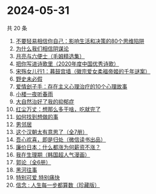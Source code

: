 # 2024-05-31

共 20 条

<!-- BEGIN WEREAD -->
<!-- 最后更新时间 2024-05-31 05:01:07 +0800 -->
1. [不要轻易相信你自己：影响生活和决策的80个思维陷阱](https://weread.qq.com/web/bookDetail/6b532940813ab8cc8g015d3c)
1. [为什么我们相信阴谋论](https://weread.qq.com/web/bookDetail/5da32ca0813ab8bc3g015a3c)
1. [月亮与六便士（毛姆精选集）](https://weread.qq.com/web/bookDetail/3f932c60723f42ba3f94a30)
1. [把你写进诗歌里（2020年度中国优秀诗歌）](https://weread.qq.com/web/bookDetail/f7632ea0813ab8d62g012911)
1. [宋殇女儿行1：暮鼓宫墙（徽宗爱女柔福帝姬的千年谜案）](https://weread.qq.com/web/bookDetail/237329c0813ab8dbfg018b25)
1. [野史未必假](https://weread.qq.com/web/bookDetail/cfc32c60813ab8d32g013aca)
1. [爱情刽子手：存在主义心理治疗的10个心理故事](https://weread.qq.com/web/bookDetail/28a329007260a56928aa6c7)
1. [小楼一夜听春雨](https://weread.qq.com/web/bookDetail/b7232a30813ab8da4g0152a2)
1. [大自然治好了我的抑郁症](https://weread.qq.com/web/bookDetail/3e232cb0813ab7d65g018ad1)
1. [红尘万丈：想那么多干啥，吃就完了](https://weread.qq.com/web/bookDetail/b3732fb0813ab8b8ag013c5d)
1. [如何找到想做的事](https://weread.qq.com/web/bookDetail/71a32fb0813ab8de8g019cc9)
1. [男邻居](https://weread.qq.com/web/bookDetail/750323e0813ab8c4bg013c1e)
1. [这个汉朝太有意思了（全7册）](https://weread.qq.com/web/bookDetail/87f32640813ab8b1cg0160ba)
1. [吾心欢喜，即是归处（微信读书出品）](https://weread.qq.com/web/bookDetail/cad32210813ab83e5g016fb8)
1. [廉价日本：什么都涨为何薪资不涨？](https://weread.qq.com/web/bookDetail/b4e32bf0813ab8df4g01081c)
1. [我在生理期（韩国超人气漫画）](https://weread.qq.com/web/bookDetail/a6732370813ab8bb3g012206)
1. [郭论（全6册）](https://weread.qq.com/web/bookDetail/9f5324c0725668e99f529ee)
1. [黑河往事](https://weread.qq.com/web/bookDetail/ef2320f0813ab89c6g01808c)
1. [特别可爱 特别痛快](https://weread.qq.com/web/bookDetail/11a32e307237179611aa8ec)
1. [信念 : 人生每一步都算数（珍藏版）](https://weread.qq.com/web/bookDetail/9e1326b0813ab8736g0119ec)
<!-- END WEREAD -->